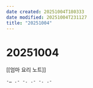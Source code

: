```yaml
---
date created: 20251004T180333
date modified: 20251004T231127
title: "20251004"
---
```


# 20251004

[[엄마 요리 노트]]

```text
-… .- -. .- -. .-
```